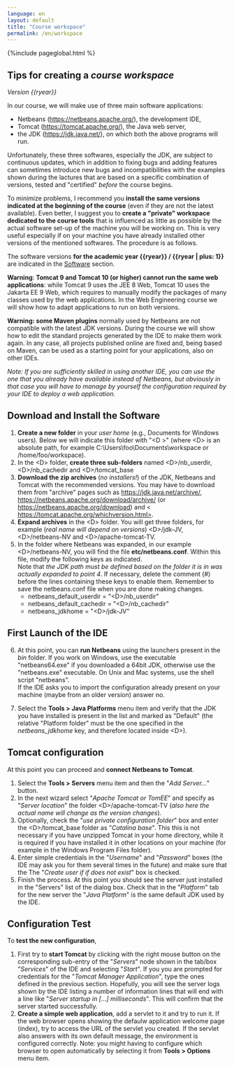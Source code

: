 ```yaml
---
language: en
layout: default
title: "Course workspace"
permalink: /en/workspace
---
```



{%include pageglobal.html %}

## Tips for creating a *course workspace* 

*Version {{ryear}}*

In our course, we will make use of three main software applications:
- Netbeans (<https://netbeans.apache.org/>), the development IDE,
- Tomcat (<https://tomcat.apache.org/>), the Java web server,
- the JDK (<https://jdk.java.net/>), on which both the above programs will run.

Unfortunately, these three softwares, especially the JDK, are subject to continuous updates, which in addition to
fixing bugs and adding features can sometimes introduce new bugs
and incompatibilities with the examples shown during the lactures that are based
on a specific combination of versions, tested and "certified" *before*
the course begins.

To minimize problems, I recommend you **install the same versions indicated at the beginning of the course** 
(even if they are not the latest available). Even
better, I suggest you to **create a "private" workspace dedicated to the course tools** 
that is influenced as little as possible by the actual software set-up of the machine you will be working on. 
This is very useful especially if on your machine you have already installed other versions of the mentioned softwares. 
The procedure is as follows.

The software versions **for the academic year {{ryear}} / {{ryear | plus: 1}}** are indicated in the [Software](/it/risorse#software) section.


**Warning**: **Tomcat 9 and Tomcat 10 (or higher) cannot run the same web applications**: while Tomcat 9
uses the JEE 8 Web, Tomcat 10 uses the Jakarta EE 9 Web, which requires to manually modify the packages of many classes
used by the web applications. In the Web Engineering course we will show how to adapt
applications to run on both versions.

**Warning: some Maven plugins** normally used by Netbeans are not compatible with the latest 
JDK versions. During the course we will show how to edit the standard projects
generated by the IDE to make them work again. In any case,
all projects published online are fixed and, being based on
Maven, can be used as a starting point for your applications,
also on other IDEs.

*Note: If you are sufficiently skilled in using another IDE, you can use the one that
you already have available instead of Netbeans, but obviously in that case you will have to
manage by yourself the configuration required by your IDE to deploy a web application.*

## Download and Install the Software

1. **Create a new folder** in your *user home*
(e.g., Documents for Windows users). Below we will indicate this folder with "\<D \>"
(where \<D\> is an absolute path, for example C:\\Users\\foo\\Documents\\workspace
or /home/foo/workspace).
2. In the \<D\> folder, **create three sub-folders** named
\<D\>/nb_userdir, \<D\>/nb_cachedir and \<D\>/tomcat_base
3. **Download the zip archives** (*no installers!*) of the JDK,
Netbeans and Tomcat with the recommended versions. You may have to download them from "archive" pages
such as <https://jdk.java.net/archive/>, <https://netbeans.apache.org/download/archive/> (or <https://netbeans.apache.org/download>) 
and < https://tomcat.apache.org/whichversion.html>.
4. **Expand archives** in the \<D\> folder. You will get 
three folders, for example (*real name will depend on versions*) \<D\>/jdk-JV,
\<D\>/netbeans-NV and \<D\>/apache-tomcat-TV.
5. In the folder where Netbeans was expanded, in our example \<D\>/netbeans-NV,
you will find the file **etc/netbeans.conf**. Within this file,
modify the following keys as indicated.   
   Note that *the JDK path must be defined based on the folder it is in
was actually expanded to point 4*. If necessary, delete the
comment (#) before the lines containing these keys to enable them.
Remember to save the netbeans.conf file when you are done making changes.
   - netbeans_default_userdir = "\<D\>/nb_userdir"
   - netbeans_default_cachedir = "\<D\>/nb_cachedir"
   - netbeans_jdkhome = "\<D\>/jdk-JV"

## First Launch of the IDE

6. At this point, you can **run Netbeans** using the launchers
present in the *bin* folder. If you work on Windows, use the executable
"netbeans64.exe" if you downloaded a 64bit JDK, otherwise use
the "netbeans.exe" executable. On Unix and Mac systems, use the shell script
"netbeans".  
   If the IDE asks you to import the configuration already present on 
your machine (maybe from an older version) answer no.

7. Select the **Tools \> Java Platforms** menu item and
verify that the JDK you have installed is present in the list and marked
as "Default" (the relative "Platform folder" must be the one specified
in the *netbeans_jdkhome* key, and therefore located inside \<D\>).

## Tomcat configuration

At this point you can proceed and **connect Netbeans to Tomcat**.
   1. Select the **Tools \> Servers** menu item and then the
"*Add Server...*" button.
   2. In the next wizard select "*Apache Tomcat or TomEE*" and specify as
"*Server location*" the folder \<D\>/apache-tomcat-TV (*also
here the actual name will change as the version changes*).
   3. Optionally, check the "*use private configuration folder*" box
and enter the \<D\>/tomcat_base folder as "*Catalina base*". This
this is not necessary if you have unzipped Tomcat in your home
directory, while it is required if you have installed it in other locations on
your machine (for example in the Windows Program Files folder).
   4. Enter simple credentials in the "*Username*" and "*Password*" boxes
(the IDE may ask you for them several times in the future) and make sure that the
The "*Create user if if does not exist*" box is checked.
   5. Finish the process. At this point you should see the server just
installed in the "Servers" list of the dialog box. Check that in the
"*Platform*" tab for the new server the "*Java Platform*"
is the same default JDK used by the IDE.

## Configuration Test

To **test the new configuration**,
   1. First try to **start Tomcat** by clicking with the right mouse button
on the corresponding sub-entry of the "*Servers*" node shown in the
tab/box "*Services*" of the IDE and selecting "*Start*". If you
you are prompted for credentials for the "*Tomcat Manager Application*",
type the ones defined in the previous section. Hopefully, you will see the server logs
shown by the IDE listing a number of information lines that will end
with a line like "*Server startup in \[...\] milliseconds*". This will
confirm that the server started successfully.
   2. **Create a simple web application**, add a servlet to it and
try to run it. If the web browser opens showing the defaulw application welcome page (index), 
try to access the URL of the servlet you created. If the servlet also answers with its own
default message, the environment is configured correctly. Note: you might
having to configure which browser to open automatically by selecting it from
**Tools \> Options** menu item.